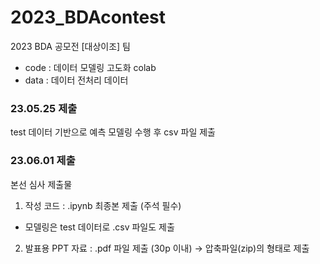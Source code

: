 # 2023_BDAcontest
2023 BDA 공모전 [대상이조] 팀
- code : 데이터 모델링 고도화 colab
- data : 데이터 전처리 데이터

### 23.05.25 제출
test 데이터 기반으로 예측 모델링 수행 후 csv 파일 제출

### 23.06.01 제출
본선 심사 제출물
1. 작성 코드 : .ipynb 최종본 제출 (주석 필수)
- 모델링은 test 데이터로 .csv 파일도 제출
2. 발표용 PPT 자료 : .pdf 파일 제출 (30p 이내)
→ 압축파일(zip)의 형태로 제출
